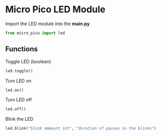 # Micro Pico LED Module

Import the LED module into the **main.py**

```python
from micro_pico import led
```

## Functions

Toggle LED (boolean)

```python
led.toggle()
```

Turn LED on

```python
led.on()
```

Turn LED off

```python
led.off()
```

Blink the LED

```python
led.blink("blink ammount int", "duration of pauses in the blinks")
```
